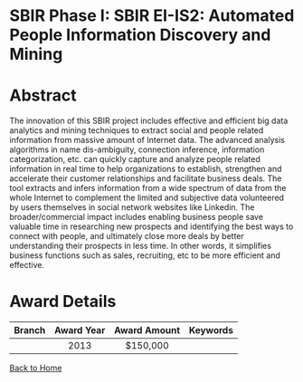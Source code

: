 
SBIR Phase I: SBIR EI-IS2: Automated People Information Discovery and Mining
============================================================================

# Abstract


The innovation of this SBIR project includes effective and efficient big data analytics and mining techniques to extract social and people related information from massive amount of Internet data. The advanced analysis algorithms in name dis-ambiguity, connection inference, information categorization, etc. can quickly capture and analyze people related information in real time to help organizations to establish, strengthen and accelerate their customer relationships and facilitate business deals. The tool extracts and infers information from a wide spectrum of data from the whole Internet to complement the limited and subjective data volunteered by users themselves in social network websites like Linkedin. The broader/commercial impact includes enabling business people save valuable time in researching new prospects and identifying the best ways to connect with people, and ultimately close more deals by better understanding their prospects in less time. In other words, it simplifies business functions such as sales, recruiting, etc to be more efficient and effective.  

# Award Details

|Branch|Award Year|Award Amount|Keywords|
| :---: | :---: | :---: | :---: |
||2013|$150,000||
  
  


[Back to Home](https://github.com/chrischow/dod_sbir_awards/JT/#146)